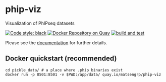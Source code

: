 # phip-viz
Visualization of PhIPseq datasets

[![Code style: black](https://img.shields.io/badge/code%20style-black-000000.svg)](https://github.com/psf/black)
[![Docker Repository on Quay](https://quay.io/repository/matsengrp/phippery/status "Docker Repository on Quay")](https://quay.io/repository/matsengrp/phippery)
[![build and test](https://github.com/matsengrp/phippery/workflows/build%20and%20test/badge.svg)](https://github.com/matsengrp/phippery/blob/master/.github/workflows/build-and-test.yaml)

Please see the
[documentation](https://matsengrp.github.io/phippery/)
for further details.

## Docker quickstart (recommended)

```
cd pickle_data/ # a place where .phip binaries exist
docker run -p 8501:8501 -v $PWD:/app/data/ quay.io/matsengrp/phip-viz
```

